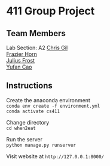 # 411 Group Project

## Team Members
Lab Section: A2
[Chris Gil](https://github.com/cgm343)  
[Frazier Horn](https://github.com/fhorn97)  
[Julius Frost](https://github.com/juliusfrost/)  
[Yufan Cao](https://github.com/Yufancao)  

## Instructions

Create the anaconda environment  
`conda env create -f environment.yml`  
`conda activate cs411`

Change directory  
`cd when2eat`

Run the server  
`python manage.py runserver`

Visit website at `http://127.0.0.1:8000/`
